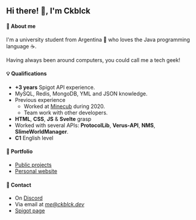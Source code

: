 ## Hi there! 👋, I'm Ckblck

#### :open_hands:  About me
I'm a university student from Argentina 🧉 who loves the Java programming language ☕.

 Having always been around computers, you could call me a tech geek!
 
#### 💡 **Qualifications**
* **+3 years** Spigot API experience.
* MySQL, Redis, MongoDB, YML and JSON knowledge.
* Previous experience
	* Worked at [Minecub](https://www.minecub.es/) during 2020.
	* Team work with other developers.
* **HTML**, **CSS**, **JS** & **Svelte** grasp
* Worked with several APIs: **ProtocolLib**, **Verus-API**, **NMS**, **SlimeWorldManager**.
* **C1** English level
#### 💼 **Portfolio**
* [Public projects](https://github.com/Ckblck?tab=repositories)
* [Personal website](https://ckblck.dev)
#### 💬 **Contact**
* On [Discord](todo)
* Via email at *me@ckblck.dev*
* [Spigot page](https://www.spigotmc.org/members/ckblck.418385/)
